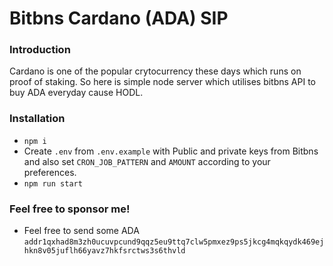 # Bitbns Cardano (ADA) SIP

### Introduction
Cardano is one of the popular crytocurrency these days which runs on proof of staking.
So here is simple node server which utilises  bitbns API to buy ADA everyday cause HODL.

### Installation
 - `npm i`
 - Create `.env` from `.env.example` with Public and private keys from Bitbns and also set `CRON_JOB_PATTERN`  and `AMOUNT` according to your preferences.
 - `npm run start`
 
 ### Feel free to sponsor me!
 - Feel free to send some ADA `addr1qxhad8m3zh0ucuvpcund9qqz5eu9ttq7clw5pmxez9ps5jkcg4mqkqydk469ejhkn8v05juflh66yavz7hkfsrctws3s6thvld`